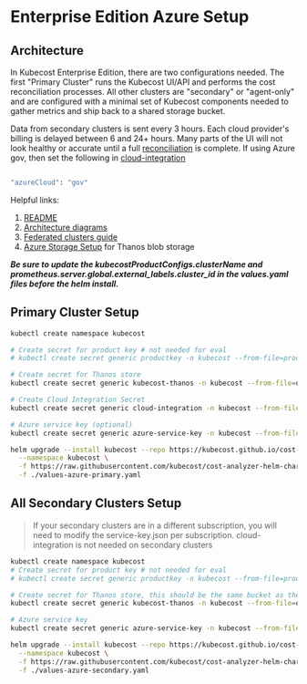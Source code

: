 # Enterprise Edition Azure Setup

## Architecture

In Kubecost Enterprise Edition, there are two configurations needed. The first "Primary Cluster" runs the Kubecost UI/API and performs the cost reconciliation processes. All other clusters are "secondary" or "agent-only" and are configured with a minimal set of Kubecost components needed to gather metrics and ship back to a shared storage bucket.

Data from secondary clusters is sent every 3 hours.
Each cloud provider's billing is delayed between 6 and 24+ hours.
Many parts of the UI will not look healthy or accurate until a full [reconciliation](https://guide.kubecost.com/hc/en-us/articles/4412369153687-Cloud-Integrations#reconciliation) is complete.  If using Azure gov, then set the following in [cloud-integration](https://github.com/kubecost/poc-common-configurations/blob/main/azure/cloud-integration.json)


```bash 

"azureCloud": "gov" 
``` 

Helpful links:

1. [README](https://github.com/kubecost/poc-common-configurations#federated-cluster-views-enterprise-only)
1. [Architecture diagrams](https://guide.kubecost.com/hc/en-us/articles/4407595922711-Kubecost-Core-Architecture-Overview)
1. [Federated clusters guide](https://guide.kubecost.com/hc/en-us/articles/4407595946135-Federated-Clusters)
1. [Azure Storage Setup](README-azure-storage.md) for Thanos blob storage

***Be sure to update the kubecostProductConfigs.clusterName and prometheus.server.global.external_labels.cluster_id in the values.yaml files before the helm install.***
## Primary Cluster Setup

```bash
kubectl create namespace kubecost

# Create secret for product key # not needed for eval
# kubectl create secret generic productkey -n kubecost --from-file=productkey.json

# Create secret for Thanos store
kubectl create secret generic kubecost-thanos -n kubecost --from-file=object-store.yaml

# Create Cloud Integration Secret
kubectl create secret generic cloud-integration -n kubecost --from-file=cloud-integration.json

# Azure service key (optional)
kubectl create secret generic azure-service-key -n kubecost --from-file=service-key.json

helm upgrade --install kubecost --repo https://kubecost.github.io/cost-analyzer/ cost-analyzer \
  --namespace kubecost \
  -f https://raw.githubusercontent.com/kubecost/cost-analyzer-helm-chart/master/cost-analyzer/values-thanos.yaml \
  -f ./values-azure-primary.yaml
```

## All Secondary Clusters Setup

>If your secondary clusters are in a different subscription, you will need to modify the service-key.json per subscription.
>cloud-integration is not needed on secondary clusters

```bash
kubectl create namespace kubecost
# Create secret for product key # not needed for eval
# kubectl create secret generic productkey -n kubecost --from-file=productkey.json

# Create secret for Thanos store, this should be the same bucket as the primary
kubectl create secret generic kubecost-thanos -n kubecost --from-file=object-store.yaml

# Azure service key
kubectl create secret generic azure-service-key -n kubecost --from-file=service-key.json

helm upgrade --install kubecost --repo https://kubecost.github.io/cost-analyzer/ cost-analyzer \
  --namespace kubecost \
  -f https://raw.githubusercontent.com/kubecost/cost-analyzer-helm-chart/master/cost-analyzer/values-thanos.yaml \
  -f ./values-azure-secondary.yaml
```
